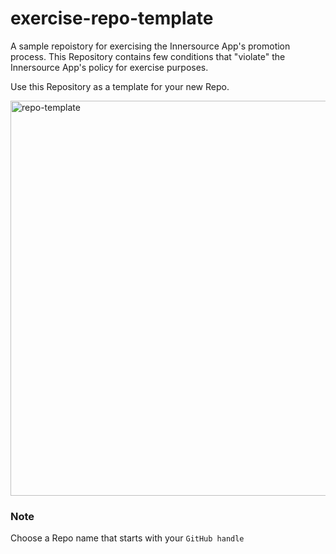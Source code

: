 # exercise-repo-template

A sample repoistory for exercising the Innersource App's promotion process.
This Repository contains few conditions that "violate" the Innersource App's policy for exercise purposes.

Use this Repository as a template for your new Repo.


<img width="632" alt="repo-template" src="https://user-images.githubusercontent.com/863198/216718371-0b12c747-77ad-4c01-aa96-9b60715fc846.png">

### Note

Choose a Repo name that starts with your `GitHub handle`
